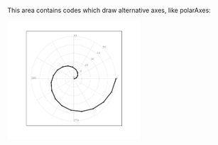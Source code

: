 This area contains codes which draw alternative axes, like polarAxes:

<img src='polarAxes.png' width="300px">
